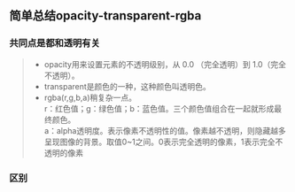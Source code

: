 ## 简单总结opacity-transparent-rgba

### 共同点是都和透明有关
>* opacity用来设置元素的不透明级别，从 0.0 （完全透明）到 1.0（完全不透明）。 
>* transparent是颜色的一种，这种颜色叫透明色。 
>* rgba(r,g,b,a)稍复杂一点。<br>r：红色值；g：绿色值；b：蓝色值。三个颜色值组合在一起就形成最终颜色。<br>a：alpha透明度。表示像素不透明性的值。像素越不透明，则隐藏越多呈现图像的背景。取值0~1之间。0表示完全透明的像素，1表示完全不透明的像素
### 区别

